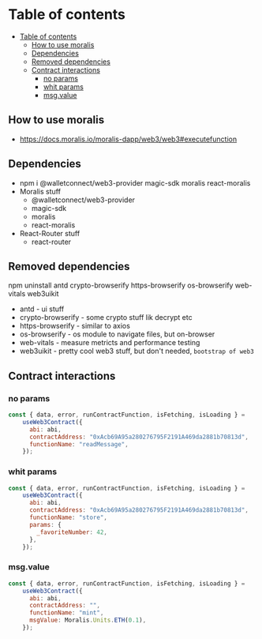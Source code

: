 # Table of contents
- [Table of contents](#table-of-contents)
  - [How to use moralis](#how-to-use-moralis)
  - [Dependencies](#dependencies)
  - [Removed dependencies](#removed-dependencies)
  - [Contract interactions](#contract-interactions)
    - [no params](#no-params)
    - [whit params](#whit-params)
    - [msg.value](#msgvalue)


## How to use moralis
- https://docs.moralis.io/moralis-dapp/web3/web3#executefunction

## Dependencies
- npm i @walletconnect/web3-provider magic-sdk moralis react-moralis
- Moralis stuff
  - @walletconnect/web3-provider
  - magic-sdk
  - moralis
  - react-moralis
- React-Router stuff
  -  react-router

## Removed dependencies
npm uninstall antd crypto-browserify https-browserify os-browserify web-vitals web3uikit

- antd - ui stuff
- crypto-browserify - some crypto stuff lik decrypt etc
- https-browserify - similar to axios
- os-browserify - os module to navigate files, but on-browser
- web-vitals - measure metricts and performance testing
- web3uikit - pretty cool web3 stuff, but don't needed, `bootstrap of web3`


## Contract interactions
### no params
```jsx
const { data, error, runContractFunction, isFetching, isLoading } =
    useWeb3Contract({
      abi: abi,
      contractAddress: "0xAcb69A95a280276795F2191A469da2881b70813d",
      functionName: "readMessage",
    });
```

### whit params
```jsx
const { data, error, runContractFunction, isFetching, isLoading } =
    useWeb3Contract({
      abi: abi,
      contractAddress: "0xAcb69A95a280276795F2191A469da2881b70813d",
      functionName: "store",
      params: {
        _favoriteNumber: 42,
      },
    });
```

### msg.value
```jsx
const { data, error, runContractFunction, isFetching, isLoading } =
    useWeb3Contract({
      abi: abi,
      contractAddress: "",
      functionName: "mint",
      msgValue: Moralis.Units.ETH(0.1),
    });
```
